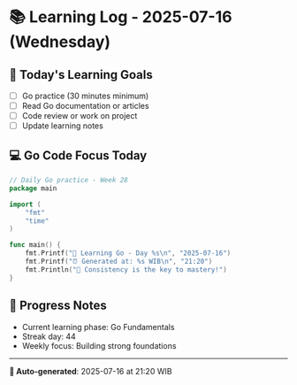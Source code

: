 # 📚 Learning Log - 2025-07-16 (Wednesday)

## 🎯 Today's Learning Goals
- [ ] Go practice (30 minutes minimum)
- [ ] Read Go documentation or articles
- [ ] Code review or work on project
- [ ] Update learning notes

## 💻 Go Code Focus Today
```go
// Daily Go practice - Week 28
package main

import (
    "fmt"
    "time"
)

func main() {
    fmt.Printf("🚀 Learning Go - Day %s\n", "2025-07-16")
    fmt.Printf("⏰ Generated at: %s WIB\n", "21:20")
    fmt.Println("💪 Consistency is the key to mastery!")
}
```

## 🌟 Progress Notes
- Current learning phase: Go Fundamentals
- Streak day: 44
- Weekly focus: Building strong foundations

---
**🤖 Auto-generated**: 2025-07-16 at 21:20 WIB
